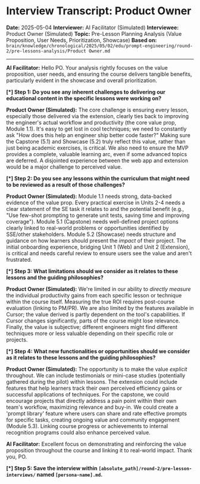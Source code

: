 # Interview Transcript: Product Owner

**Date:** 2025-05-04
**Interviewer:** AI Facilitator (Simulated)
**Interviewee:** Product Owner (Simulated)
**Topic:** Pre-Lesson Planning Analysis (Value Proposition, User Needs, Prioritization, Showcase)
**Based on:** `brain/knowledge/chronological/2025/05/02/edu/prompt-engineering/round-2/pre-lessons-analysis/Product Owner.md`

---

**AI Facilitator:** Hello PO. Your analysis rightly focuses on the value proposition, user needs, and ensuring the course delivers tangible benefits, particularly evident in the showcase and overall prioritization.

**[*] Step 1: Do you see any inherent challenges to delivering our educational content in the specific lessons were working on?**

**Product Owner (Simulated):** The core challenge is ensuring every lesson, especially those delivered via the extension, clearly ties back to improving the engineer's actual workflow and productivity (the core value prop, Module 1.1). It's easy to get lost in cool techniques; we need to constantly ask "How does this help an engineer ship better code faster?" Making sure the Capstone (5.1) and Showcase (5.2) truly reflect this value, rather than just being academic exercises, is critical. We also need to ensure the MVP provides a complete, valuable learning arc, even if some advanced topics are deferred. A disjointed experience between the web app and extension would be a major challenge to perceived value.

**[*] Step 2: Do you see any lessons within the curriculum that might need to be reviewed as a result of those challenges?**

**Product Owner (Simulated):** Module 1.1 needs strong, data-backed evidence of the value prop. Every practical exercise in Units 2-4 needs a clear statement of the SE task it relates to and the potential benefit (e.g., "Use few-shot prompting to generate unit tests, saving time and improving coverage"). Module 5.1 (Capstone) needs well-defined project options clearly linked to real-world problems or opportunities identified by SSE/other stakeholders. Module 5.2 (Showcase) needs structure and guidance on how learners should present the *impact* of their project. The initial onboarding experience, bridging Unit 1 (Web) and Unit 2 (Extension), is critical and needs careful review to ensure users see the value and aren't frustrated.

**[*] Step 3: What limitations should we consider as it relates to these lessons and the guiding philosophies?**

**Product Owner (Simulated):** We're limited in our ability to *directly measure* the individual productivity gains from each specific lesson or technique within the course itself. Measuring the true ROI requires post-course evaluation (linking to PM/PR). We are also limited by the features available in Cursor; the value derived is partly dependent on the tool's capabilities. If Cursor changes significantly, parts of the course might lose relevance. Finally, the value is subjective; different engineers might find different techniques more or less valuable depending on their specific role or projects.

**[*] Step 4: What new functionalities or opportunities should we consider as it relates to these lessons and the guiding philosophies?**

**Product Owner (Simulated):** The opportunity is to make the value *explicit* throughout. We can include testimonials or mini-case studies (potentially gathered during the pilot) within lessons. The extension could include features that help learners track their *own* perceived efficiency gains or successful applications of techniques. For the capstone, we could encourage projects that directly address a pain point within their own team's workflow, maximizing relevance and buy-in. We could create a 'prompt library' feature where users can share and rate effective prompts for specific tasks, creating ongoing value and community engagement (Module 5.3). Linking course progress or achievements to internal recognition programs could also enhance perceived value.

**AI Facilitator:** Excellent focus on demonstrating and reinforcing the value proposition throughout the course and linking it to real-world impact. Thank you, PO.

**[*] Step 5: Save the interview within `[absolute_path]/round-2/pre-lesson-interviews/` named `[persona-name].md`.** 